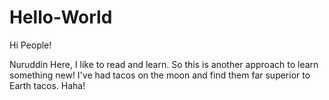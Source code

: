 # Hello-World

Hi People!

Nuruddin Here, I like to read and learn. So this is another approach to learn something new!
I've had tacos on the moon and find them far superior to Earth tacos. Haha!
